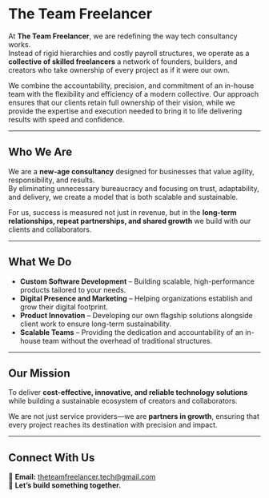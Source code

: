 # The Team Freelancer

At **The Team Freelancer**, we are redefining the way tech consultancy works.  
Instead of rigid hierarchies and costly payroll structures, we operate as a **collective of skilled freelancers** a network of founders, builders, and creators who take ownership of every project as if it were our own.

We combine the accountability, precision, and commitment of an in-house team with the flexibility and efficiency of a modern collective. Our approach ensures that our clients retain full ownership of their vision, while we provide the expertise and execution needed to bring it to life delivering results with speed and confidence.

---

## Who We Are

We are a **new-age consultancy** designed for businesses that value agility, responsibility, and results.  
By eliminating unnecessary bureaucracy and focusing on trust, adaptability, and delivery, we create a model that is both scalable and sustainable.

For us, success is measured not just in revenue, but in the **long-term relationships, repeat partnerships, and shared growth** we build with our clients and collaborators.

---

## What We Do

- **Custom Software Development** – Building scalable, high-performance products tailored to your needs.
- **Digital Presence and Marketing** – Helping organizations establish and grow their digital footprint.
- **Product Innovation** – Developing our own flagship solutions alongside client work to ensure long-term sustainability.
- **Scalable Teams** – Providing the dedication and accountability of an in-house team without the overhead of traditional structures.

---

## Our Mission

To deliver **cost-effective, innovative, and reliable technology solutions** while building a sustainable ecosystem of creators and collaborators.

We are not just service providers—we are **partners in growth**, ensuring that every project reaches its destination with precision and impact.

---

## Connect With Us

<!-- 🌐 **Website:** [theteamfreelancer.com](https://theteamfreelancer.com/)   -->

📧 **Email:** [theteamfreelancer.tech@gmail.com](mailto:theteamfreelancer.tech@gmail.com)  
📩 **Let’s build something together.**
